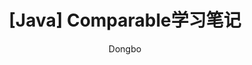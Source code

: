 ---
layout: post
title: "[Java] Comparable学习笔记"
subtitle: 
author: "Dongbo"
header-style: text
mathjax: true
hidden: true
tags:
  - Java
---
